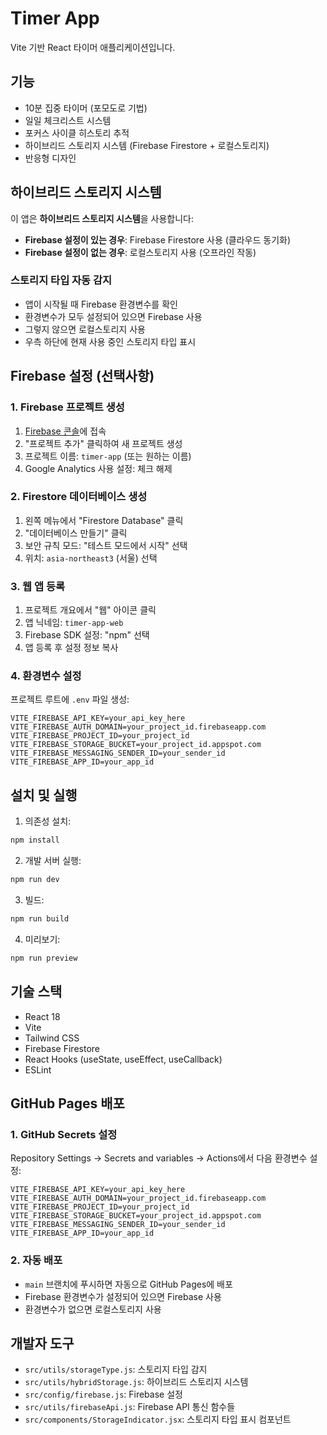 # Timer App

Vite 기반 React 타이머 애플리케이션입니다.

## 기능

- 10분 집중 타이머 (포모도로 기법)
- 일일 체크리스트 시스템
- 포커스 사이클 히스토리 추적
- 하이브리드 스토리지 시스템 (Firebase Firestore + 로컬스토리지)
- 반응형 디자인

## 하이브리드 스토리지 시스템

이 앱은 **하이브리드 스토리지 시스템**을 사용합니다:

- **Firebase 설정이 있는 경우**: Firebase Firestore 사용 (클라우드 동기화)
- **Firebase 설정이 없는 경우**: 로컬스토리지 사용 (오프라인 작동)

### 스토리지 타입 자동 감지
- 앱이 시작될 때 Firebase 환경변수를 확인
- 환경변수가 모두 설정되어 있으면 Firebase 사용
- 그렇지 않으면 로컬스토리지 사용
- 우측 하단에 현재 사용 중인 스토리지 타입 표시

## Firebase 설정 (선택사항)

### 1. Firebase 프로젝트 생성
1. [Firebase 콘솔](https://console.firebase.google.com/)에 접속
2. "프로젝트 추가" 클릭하여 새 프로젝트 생성
3. 프로젝트 이름: `timer-app` (또는 원하는 이름)
4. Google Analytics 사용 설정: 체크 해제

### 2. Firestore 데이터베이스 생성
1. 왼쪽 메뉴에서 "Firestore Database" 클릭
2. "데이터베이스 만들기" 클릭
3. 보안 규칙 모드: "테스트 모드에서 시작" 선택
4. 위치: `asia-northeast3` (서울) 선택

### 3. 웹 앱 등록
1. 프로젝트 개요에서 "웹" 아이콘 클릭
2. 앱 닉네임: `timer-app-web`
3. Firebase SDK 설정: "npm" 선택
4. 앱 등록 후 설정 정보 복사

### 4. 환경변수 설정
프로젝트 루트에 `.env` 파일 생성:
```env
VITE_FIREBASE_API_KEY=your_api_key_here
VITE_FIREBASE_AUTH_DOMAIN=your_project_id.firebaseapp.com
VITE_FIREBASE_PROJECT_ID=your_project_id
VITE_FIREBASE_STORAGE_BUCKET=your_project_id.appspot.com
VITE_FIREBASE_MESSAGING_SENDER_ID=your_sender_id
VITE_FIREBASE_APP_ID=your_app_id
```


## 설치 및 실행

1. 의존성 설치:
```bash
npm install
```

2. 개발 서버 실행:
```bash
npm run dev
```

3. 빌드:
```bash
npm run build
```

4. 미리보기:
```bash
npm run preview
```

## 기술 스택

- React 18
- Vite
- Tailwind CSS
- Firebase Firestore
- React Hooks (useState, useEffect, useCallback)
- ESLint

## GitHub Pages 배포

### 1. GitHub Secrets 설정
Repository Settings → Secrets and variables → Actions에서 다음 환경변수 설정:

```
VITE_FIREBASE_API_KEY=your_api_key_here
VITE_FIREBASE_AUTH_DOMAIN=your_project_id.firebaseapp.com
VITE_FIREBASE_PROJECT_ID=your_project_id
VITE_FIREBASE_STORAGE_BUCKET=your_project_id.appspot.com
VITE_FIREBASE_MESSAGING_SENDER_ID=your_sender_id
VITE_FIREBASE_APP_ID=your_app_id
```

### 2. 자동 배포
- `main` 브랜치에 푸시하면 자동으로 GitHub Pages에 배포
- Firebase 환경변수가 설정되어 있으면 Firebase 사용
- 환경변수가 없으면 로컬스토리지 사용

## 개발자 도구

- `src/utils/storageType.js`: 스토리지 타입 감지
- `src/utils/hybridStorage.js`: 하이브리드 스토리지 시스템
- `src/config/firebase.js`: Firebase 설정
- `src/utils/firebaseApi.js`: Firebase API 통신 함수들
- `src/components/StorageIndicator.jsx`: 스토리지 타입 표시 컴포넌트
